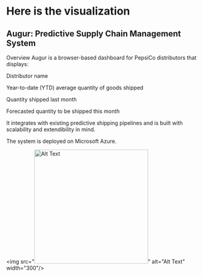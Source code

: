 
# Here is the visualization 
## Augur: Predictive Supply Chain Management System
Overview
Augur is a browser-based dashboard for PepsiCo distributors that displays:

Distributor name

Year-to-date (YTD) average quantity of goods shipped

Quantity shipped last month

Forecasted quantity to be shipped this month

It integrates with existing predictive shipping pipelines and is built with scalability and extendibility in mind.

The system is deployed on Microsoft Azure.

<img src="<img src="path/to/image.png" alt="Alt Text" width="300"/>" alt="Alt Text" width="300"/>

